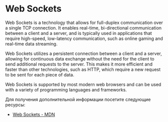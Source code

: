 # Web Sockets

Web Sockets is a technology that allows for full-duplex communication over a single TCP connection. It enables real-time, bi-directional communication between a client and a server, and is typically used in applications that require high-speed, low-latency communication, such as online gaming and real-time data streaming.

Web Sockets utilizes a persistent connection between a client and a server, allowing for continuous data exchange without the need for the client to send additional requests to the server. This makes it more efficient and faster than other technologies, such as HTTP, which require a new request to be sent for each piece of data.

Web Sockets is supported by most modern web browsers and can be used with a variety of programming languages and frameworks.

Для получения дополнительной информации посетите следующие ресурсы:

- [Web Sockets - MDN](https://developer.mozilla.org/en-US/docs/Web/API/WebSockets_API)
